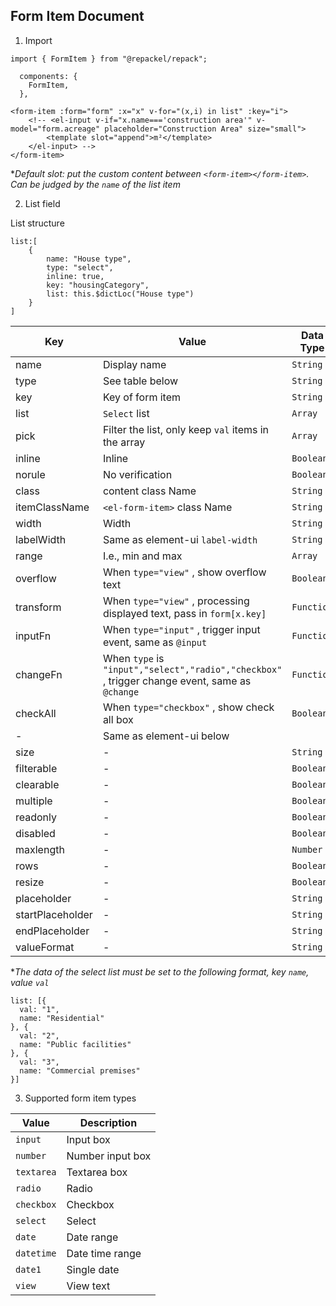 ## **Form Item** Document

1. Import 
```
import { FormItem } from "@repackel/repack";

  components: {
    FormItem,
  },
```
```
<form-item :form="form" :x="x" v-for="(x,i) in list" :key="i">
    <!-- <el-input v-if="x.name==='construction area'" v-model="form.acreage" placeholder="Construction Area" size="small">
        <template slot="append">m²</template>
    </el-input> -->
</form-item>
```

**Default slot: put the custom content between `<form-item></form-item>`. Can be judged by the `name` of the list item*

2. List field

List structure
```
list:[
    {
        name: "House type",
        type: "select",
        inline: true,
        key: "housingCategory",
        list: this.$dictLoc("House type")
    }
]

```

| Key | Value | Data Type | Default | Example |
| --- | --- | --- |--- | --- |
| name | Display name | `String` | Mandatory |`"House type"` |
| type | See table below | `String`| Mandatory | `"select"` |
| key | Key of form item | `String` | Mandatory | `"housingCategory"` |
| list | `Select` list | `Array` | Mandatory | `this.$dictLoc("House type")` |
| pick | Filter the list, only keep `val` items in the array | `Array` |   | `['1','2']` |
| inline | Inline | `Boolean` | `false` | `true` |
| norule | No verification | `Boolean` | - | `true`  |
| class | content class Name | `String` | - | `'w300'` |
| itemClassName | `<el-form-item>` class Name | `String` | - | `'pct50'` |
| width | Width | `String` | - | `'150px'` |
| labelWidth | Same as element-ui `label-width` | `String` | - | `'15em'` |
| range | I.e., min and max | `Array` | - | `[1,20]` |
| overflow | When `type="view"` , show overflow text | `Boolean` | - | `true` |
| transform | When `type="view"` , processing displayed text, pass in `form[x.key]` | `Function` | - | `str => str.substr(0,4)` |
| inputFn | When `type="input"` , trigger input event, same as `@input` | `Function` | - | ` val=>{console.log('input=>',val)}` |
| changeFn | When `type` is `"input","select","radio","checkbox"` , trigger change event, same as `@change` | `Function` | - | ` val=>{console.log('change=>',val)}` |
| checkAll | When `type="checkbox"` , show check all box | `Boolean` | `false` | `true` |
| - | Same as element-ui below ||||
| size | - | `String` | `"small"` | `"small"` |
| filterable | - | `Boolean` | - | `true` |
| clearable | - | `Boolean` | `true` | `true` |
| multiple | - | `Boolean` | - | `true` |
| readonly | - | `Boolean` | - | `true` |
| disabled | - | `Boolean` | - | `true` |
| maxlength | - | `Number` | `25` | `20` |
| rows | - | `Boolean` | `"3"` | `"5"` |
| resize | - | `Boolean` | `"none"` | `"none"` |
| placeholder | - | `String` | - | `"Please Select"` |
| startPlaceholder | - | `String` | - | `"Please Select Start Time"` |
| endPlaceholder | - | `String` | - | `"Please Select End Time"` |
| valueFormat | - | `String` | - | `"yyyy-MM-dd HH:mm:ss"` |

**The data of the select list must be set to the following format, key `name`, value `val`*

```
list: [{
  val: "1",
  name: "Residential"
}, {
  val: "2",
  name: "Public facilities"
}, {
  val: "3",
  name: "Commercial premises"
}]
```

3. Supported form item types

| Value | Description |
| -- | -- |
| `input` | Input box |
| `number` | Number input box |
| `textarea` | Textarea box |
| `radio` | Radio |
| `checkbox` | Checkbox |
| `select`| Select | 
| `date`| Date range |
| `datetime` | Date time range |
| `date1`| Single date |
| `view` | View text |